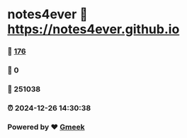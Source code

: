 # notes4ever :link: https://notes4ever.github.io 
### :page_facing_up: [176](https://notes4ever.github.io/tag.html) 
### :speech_balloon: 0 
### :hibiscus: 251038 
### :alarm_clock: 2024-12-26 14:30:38 
### Powered by :heart: [Gmeek](https://github.com/Meekdai/Gmeek)
